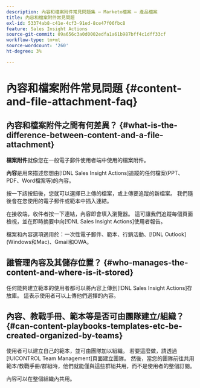 ```yaml
---
description: 內容和檔案附件常見問題集 — Marketo檔案 — 產品檔案
title: 內容和檔案附件常見問題
exl-id: 53374ab8-c41e-4cf3-91ed-8ce47f06fbc8
feature: Sales Insight Actions
source-git-commit: 09a656c3a0d0002edfa1a61b987bff4c1dff33cf
workflow-type: tm+mt
source-wordcount: '260'
ht-degree: 3%

---
```


# 內容和檔案附件常見問題 {#content-and-file-attachment-faq}

## 內容和檔案附件之間有何差異？ {#what-is-the-difference-between-content-and-a-file-attachment}

**檔案附件**&#x200B;就像您在一般電子郵件使用者端中使用的檔案附件。

**內容**&#x200B;是用來描述您想由[!DNL Sales Insight Actions]追蹤的任何檔案(PPT、PDF、Word檔案等)的內容。

按一下該按鈕後，您就可以選擇已上傳的檔案，或上傳要追蹤的新檔案。 我們隨後會在您使用的電子郵件或範本中插入連結。

在接收端，收件者按一下連結，內容即會填入瀏覽器。 這可讓我們追蹤每個頁面檢視，並在即時摘要中向[!DNL Sales Insight Actions]使用者報告。

檔案和內容選項適用於：一次性電子郵件、範本、行銷活動、[!DNL Outlook] (Windows和Mac)、Gmail和OWA。

## 誰管理內容及其儲存位置？ {#who-manages-the-content-and-where-is-it-stored}

任何能夠建立範本的使用者都可以將內容上傳到[!DNL Sales Insight Actions]存放庫。 這表示使用者可以上傳他們選擇的內容。

## 內容、教戰手冊、範本等是否可由團隊建立/組織？ {#can-content-playbooks-templates-etc-be-created-organized-by-teams}

使用者可以建立自己的範本，並可由團隊加以組織。 若要這麼做，請透過[!UICONTROL Team Management]頁面建立團隊。 然後，當您的團隊前往共用範本/教戰手冊/群組時，他們就能僅與這些群組共用，而不是使用者的整個訂閱。

內容可以在整個組織內共用。
